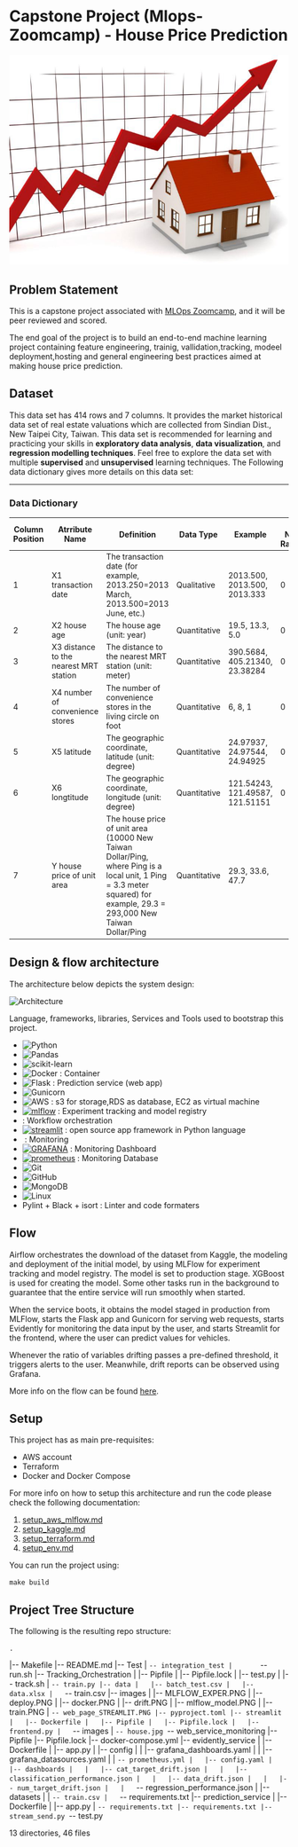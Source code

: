 # Capstone Project (Mlops-Zoomcamp) - House Price Prediction

![Architecture](./streamlit/images/house.jpg)

## Problem Statement

This is a capstone project associated with [MLOps Zoomcamp](https://github.com/DataTalksClub/mlops-zoomcamp), and it will be peer reviewed and scored.

The end goal of the project is to build an end-to-end machine learning project containing feature engineering, trainig, vallidation,tracking, modeel deployment,hosting and general engineering best practices aimed at making house price prediction.


## Dataset

This  data set has 414 rows and 7 columns. 
It provides the market historical data set of real estate valuations which are collected from Sindian Dist., New Taipei City, Taiwan.
This data set is recommended for learning and practicing your skills in **exploratory data analysis**, **data visualization**, and **regression modelling techniques**. 
Feel free to explore the data set with multiple **supervised** and **unsupervised** learning techniques. 
The Following data dictionary gives more details on this data set:

---

### Data Dictionary 

| Column   Position 	| Atrribute Name                         	| Definition                                                                                                                                                                 	| Data Type    	| Example                         	| % Null Ratios 	|
|-------------------	|----------------------------------------	|----------------------------------------------------------------------------------------------------------------------------------------------------------------------------	|--------------	|---------------------------------	|---------------	|
| 1                 	| X1 transaction date                    	| The   transaction date (for example, 2013.250=2013 March, 2013.500=2013 June, etc.)                                                                                        	| Qualitative  	| 2013.500,   2013.500, 2013.333  	| 0             	|
| 2                 	| X2 house age                           	| The house age   (unit: year)                                                                                                                                               	| Quantitative 	| 19.5, 13.3, 5.0                 	| 0             	|
| 3                 	| X3 distance to the nearest MRT station 	| The distance   to the nearest MRT station (unit: meter)                                                                                                                    	| Quantitative 	| 390.5684, 405.21340, 23.38284   	| 0             	|
| 4                 	| X4 number of convenience stores        	| The number of   convenience stores in the living circle on foot                                                                                                            	| Quantitative 	| 6, 8, 1                         	| 0             	|
| 5                 	| X5 latitude                            	| The geographic   coordinate, latitude (unit: degree)                                                                                                                       	| Quantitative 	| 24.97937,   24.97544, 24.94925  	| 0             	|
| 6                 	| X6 longtitude                          	| The geographic   coordinate, longitude (unit: degree)                                                                                                                      	| Quantitative 	| 121.54243, 121.49587, 121.51151	 	| 0             	|
| 7                 	| Y house price of unit area             	| The house price of unit   area (10000 New Taiwan Dollar/Ping, where Ping is a local unit, 1 Ping = 3.3   meter squared) for example, 29.3 = 293,000 New Taiwan Dollar/Ping 	| Quantitative 	| 29.3, 33.6, 47.7


## Design & flow architecture

The architecture below  depicts the system design:

![Architecture](./imgs/project_architecture.png)

Language, frameworks, libraries, Services and Tools used to bootstrap this project.

* ![Python](https://img.shields.io/badge/python-3670A0?style=for-the-badge&logo=python&logoColor=ffdd54)
* ![Pandas](https://img.shields.io/badge/pandas-%23150458.svg?style=for-the-badge&logo=pandas&logoColor=white)
* ![scikit-learn](https://img.shields.io/badge/scikit--learn-%23F7931E.svg?style=for-the-badge&logo=scikit-learn&logoColor=white)
* ![Docker](https://img.shields.io/badge/docker-%230db7ed.svg?style=for-the-badge&logo=docker&logoColor=white) : Container
* ![Flask](https://img.shields.io/badge/flask-%23000.svg?style=for-the-badge&logo=flask&logoColor=white) : Prediction service (web app)
* ![Gunicorn](https://img.shields.io/badge/gunicorn-%298729.svg?style=for-the-badge&logo=gunicorn&logoColor=white)
* ![AWS](https://img.shields.io/badge/AWS-%23FF9900.svg?style=for-the-badge&logo=amazon-aws&logoColor=white) : s3 for storage,RDS as database, EC2 as virtual machine
* <a href='https://mlflow.org/images/MLflow-logo-final-white-TM.png' target="_blank"><img alt='mlflow' src='https://img.shields.io/badge/mlflow-100000?style=for-the-badge&logo=mlflow&logoColor=565EB6&labelColor=493BA9&color=56BFD0'/></a> : Experiment tracking and model registry
* <a href='https://cdn.worldvectorlogo.com/logos/prefect-1.svg' target="_blank"><img alt='' src='https://img.shields.io/badge/Prefect-100000?style=for-the-badge&logo=&logoColor=white&labelColor=3427C7&color=4C67E4'/></a>: Workflow orchestration
* <a href='https://cdn.worldvectorlogo.com/logos/prefect-1.svg' target="_blank"><img alt='streamlit' src='https://img.shields.io/badge/STREAMLIT-100000?style=for-the-badge&logo=streamlit&logoColor=DD0000&labelColor=F7F7F7&color=9FABE0'/></a> : open source app framework in Python language
* <a href='' target="_blank"><img alt='' src='https://img.shields.io/badge/Evidently_AI-100000?style=for-the-badge&logo=&logoColor=DD0000&labelColor=F06060&color=CA5B61'/></a> : Monitoring
* <a href='' target="_blank"><img alt='GRAFANA' src='https://img.shields.io/badge/GRAFANA-100000?style=for-the-badge&logo=GRAFANA&logoColor=DD0000&labelColor=F7F7F7&color=9FABE0'/></a> : Monitoring Dashboard
* <a href='' target="_blank"><img alt='prometheus' src='https://img.shields.io/badge/prometheus-100000?style=for-the-badge&logo=prometheus&logoColor=D72222&labelColor=FFF2F2&color=CA5B61'/></a> : Monitoring Database
* ![Git](https://img.shields.io/badge/git-%23F05033.svg?style=for-the-badge&logo=git&logoColor=white)
* ![GitHub](https://img.shields.io/badge/github-%23121011.svg?style=for-the-badge&logo=github&logoColor=white)
* ![MongoDB](https://img.shields.io/badge/MongoDB-%234ea94b.svg?style=for-the-badge&logo=mongodb&logoColor=white)
* ![Linux](https://img.shields.io/badge/Linux_Bash_Scripting-FCC624?style=for-the-badge&logo=linux&logoColor=black)
* Pylint + Black + isort : Linter and code formaters


## Flow

Airflow orchestrates the download of the dataset from Kaggle, the modeling and deployment of the initial model, by using MLFlow for experiment tracking and model registry. The model is set to production stage. 
XGBoost is used for creating the model.
Some other tasks run in the background to guarantee that the entire service will run smoothly when started.

When the service boots, it obtains the model staged in production from MLFlow, starts the Flask app and Gunicorn for serving web requests, starts Evidently for monitoring the data input by the user, and starts Streamlit for the frontend, where the user can predict values for vehicles. 

Whenever the ratio of variables drifting passes a pre-defined threshold, it triggers alerts to the user. Meanwhile, drift reports can be observed using Grafana.

More info on the flow can be found [here](./setup/flow.md).


## Setup

This project has as main pre-requisites:
* AWS account
* Terraform
* Docker and Docker Compose

For more info on how to setup this architecture and run the code please check the following documentation:

1. [setup_aws_mlflow.md](./setup/setup_aws_mlflow.md)
2. [setup_kaggle.md](./setup/setup_kaggle.md)
3. [setup_terraform.md](./setup/setup_terraform.md)
4. [setup_env.md](./setup/setup_env.md)

You can run the project using:
```
make build
```


## Project Tree Structure

The following is the resulting repo structure:

    .
|-- Makefile
|-- README.md
|-- Test
|   `-- integration_test
|       `-- run.sh
|-- Tracking_Orchestration
|   |-- Pipfile
|   |-- Pipfile.lock
|   |-- test.py
|   |-- track.sh
|   `-- train.py
|-- data
|   |-- batch_test.csv
|   |-- data.xlsx
|   `-- train.csv
|-- images
|   |-- MLFLOW_EXPER.PNG
|   |-- deploy.PNG
|   |-- docker.PNG
|   |-- drift.PNG
|   |-- mlflow_model.PNG
|   |-- train.PNG
|   `-- web_page_STREAMLIT.PNG
|-- pyproject.toml
|-- streamlit
|   |-- Dockerfile
|   |-- Pipfile
|   |-- Pipfile.lock
|   |-- frontend.py
|   `-- images
|       `-- house.jpg
`-- web_service_monitoring
    |-- Pipfile
    |-- Pipfile.lock
    |-- docker-compose.yml
    |-- evidently_service
    |   |-- Dockerfile
    |   |-- app.py
    |   |-- config
    |   |   |-- grafana_dashboards.yaml
    |   |   |-- grafana_datasources.yaml
    |   |   `-- prometheus.yml
    |   |-- config.yaml
    |   |-- dashboards
    |   |   |-- cat_target_drift.json
    |   |   |-- classification_performance.json
    |   |   |-- data_drift.json
    |   |   |-- num_target_drift.json
    |   |   `-- regression_performance.json
    |   |-- datasets
    |   |   `-- train.csv
    |   `-- requirements.txt
    |-- prediction_service
    |   |-- Dockerfile
    |   |-- app.py
    |   `-- requirements.txt
    |-- requirements.txt
    |-- stream_send.py
    `-- test.py

13 directories, 46 files

